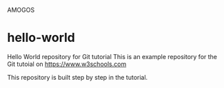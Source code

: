 AMOGOS
# hello-world
Hello World repository for Git tutorial
This is an example repository for the Git tutoial on https://www.w3schools.com

This repository is built step by step in the tutorial.
